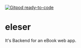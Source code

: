 [![Gitpod ready-to-code](https://img.shields.io/badge/Gitpod-ready--to--code-blue?logo=gitpod)](https://gitpod.io/#https://github.com/mostafaadamhs/eleser)

# eleser
It's Backend for an eBook web app.
